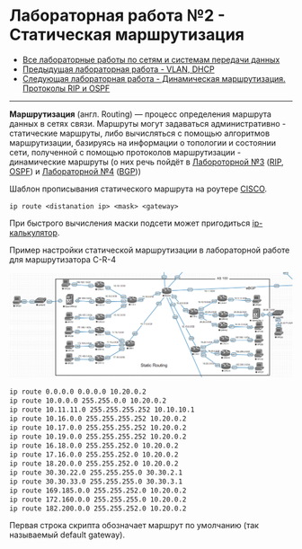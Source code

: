 # Лабораторная работа №2  - Статическая маршрутизация

* [Все лабораторные работы по сетям и системам передачи данных](./README.md)
* [Предыдущая лабораторная работа - VLAN, DHCP](./VLAN,%20DHCP.md)
* [Следующая лабораторная работа - Динамическая маршрутизация. Протоколы RIP и OSPF](./RIP,%20OSPF.md)

---

**Маршрутизация** (англ. Routing) — процесс определения маршрута данных в сетях связи. Маршруты могут задаваться административно - статические маршруты, либо вычисляться с помощью алгоритмов маршрутизации, базируясь на информации о топологии и состоянии сети, полученной с помощью протоколов маршрутизации - динамические маршруты (о них речь пойдёт в [Лабороторной №3](RIP,%20OSPF.md) ([RIP](RIP,%20OSPF.md#RIP), [OSPF](RIP,%20OSPF.md#OSPF)) и [Лабораторной №4](BGP.md) ([BGP](BGP.md)))

Шаблон прописывания статического маршрута на роутере [CISCO](https://www.cisco.com/).

```
ip route <distanation ip> <mask> <gateway>
```

При быстрого вычисления маски подсети может пригодиться [ip-калькулятор](https://ip-calculator.ru/).

Пример настройки статической маршрутизации в лабораторной работе для маршрутизатора C-R-4

![](./image/nets2.png)

```
ip route 0.0.0.0 0.0.0.0 10.20.0.2
ip route 10.0.0.0 255.255.0.0 10.20.0.2
ip route 10.11.11.0 255.255.255.252 10.10.10.1
ip route 10.16.0.0 255.255.255.252 10.20.0.2
ip route 10.17.0.0 255.255.255.252 10.20.0.2
ip route 10.19.0.0 255.255.255.252 10.20.0.2
ip route 16.18.0.0 255.255.252.0 10.20.0.2
ip route 17.16.0.0 255.255.252.0 10.20.0.2
ip route 18.20.0.0 255.255.252.0 10.20.0.2
ip route 30.30.22.0 255.255.255.0 30.30.2.1
ip route 30.30.33.0 255.255.255.0 30.30.3.1
ip route 169.185.0.0 255.255.252.0 10.20.0.2
ip route 172.160.0.0 255.255.255.0 10.20.0.2
ip route 182.200.0.0 255.255.252.0 10.20.0.2
```

Первая строка скрипта обозначает маршрут по умолчанию (так называемый default gateway).
